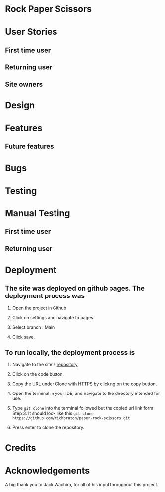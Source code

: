 # Rock Paper Scissors

# User Stories

## First time user


## Returning user

## Site owners



# Design

# Features


## Future features


# Bugs

# Testing


# Manual Testing

## First time user

## Returning user


# Deployment

## The site was deployed on github pages. The deployment process was

1. Open the project in Github

2. Click on settings and navigate to pages.

3. Select branch : Main.

4. Click save.

## To run locally, the deployment process is

1. Navigate to the site's [repository](https://github.com/richbruton/paper-rock-scissors)

2. Click on the code button.

3. Copy the URL under Clone with HTTPS by clicking on the copy button.

4. Open the terminal in your IDE, and navigate to the directory intended for use.

5. Type `git clone` into the terminal followed but the copied url link form Step 3. It should look like this `git clone https://github.com/richbruton/paper-rock-scissors.git`

6. Press enter to clone the repository.

# Credits

# Acknowledgements

A big thank you to Jack Wachira, for all of his input throughout this project.